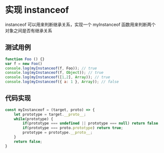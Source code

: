 # 实现 instanceof
instanceof 可以用来判断继承关系，实现一个 myInstanceof 函数用来判断两个对象之间是否有继承关系

## 测试用例
```javascript
function Foo () {}
var f = new Foo()
console.log(myInstanceof(f, Foo)); // true
console.log(myInstanceof(f, Object)); // true
console.log(myInstanceof([1,2], Array)); // true
console.log(myInstanceof({ a: 1 }, Array)); // false
```

## 代码实现
```javascript
const myInstanceof = (target, proto) => {
    let prototype = target.__proto__;
    while(prototype) {
        if(prototype === undefined || prototype === null) return false;
        if(prototype === proto.prototype) return true;
        prototype = prototype.__proto__;
    }
    return false;
}
```